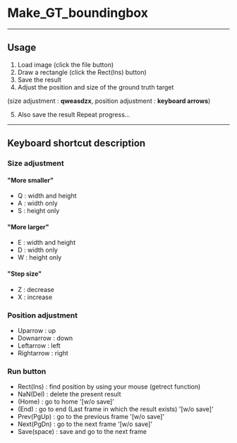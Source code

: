 # Make_GT_boundingbox

----------
## Usage

1. Load image (click the file button)
2. Draw a rectangle (click the Rect(Ins) button)
3. Save the result 
4. Adjust the position and size of the ground truth target 

(size adjustment : **qweasdzx**, position adjustment : **keyboard arrows**)

5. Also save the result
Repeat progress...

----------
## Keyboard shortcut description

### Size adjustment
#### "More smaller"
* Q : width and height
* A : width only
* S : height only
  
#### "More larger"
* E : width and height
* D : width only
* W : height only
  
#### "Step size"
* Z : decrease
* X : increase
  
### Position adjustment
* Uparrow : up
* Downarrow : down
* Leftarrow : left
* Rightarrow : right
  
### Run button
* Rect(Ins) : find position by using your mouse (getrect function)
* NaN(Del) : delete the present result 
* (Home) : go to home '[w/o save]'
* (End) : go to end (Last frame in which the result exists) '[w/o save]'
* Prev(PgUp) : go to the previous frame '[w/o save]'
* Next(PgDn) : go to the next frame '[w/o save]'
* Save(space) : save and go to the next frame
